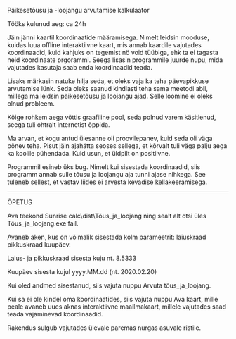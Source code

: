 Päikesetõusu ja -loojangu arvutamise kalkulaator

Tööks kulunud aeg: ca 24h

Jäin jänni kaartil koordinaatide määramisega.
Nimelt leidsin mooduse, kuidas luua offline interaktiivne kaart, mis annab
kaardile vajutades koordinaadid, kuid kahjuks on tegemist nö void tüübiga,
ehk ta ei tagasta neid koordinaate prgorammi. Seega lisasin programmile juurde 
nupu, mida vajutades kasutaja saab enda koordinaadid teada.

Lisaks märkasin natuke hilja seda, et oleks vaja ka teha päevapikkuse 
arvutamise lünk. Seda oleks saanud kindlasti teha sama meetodi abil, 
millega ma leidsin päikesetõusu ja loojangu ajad. Selle loomine ei oleks
olnud probleem.

Kõige rohkem aega võttis graafiline pool, seda polnud varem käsitlenud,
seega tuli ohtralt internetist õppida.

Ma arvan, et kogu antud ülesanne oli proovilepanev, kuid seda oli väga
põnev teha. Pisut jäin ajahätta seoses sellega, et kõrvalt tuli väga 
palju aega ka koolile pühendada. Kuid usun, et üldpilt on positiivne.

Programmil esineb üks bug. Nimelt kui sisestada koordinaadid, siis programm annab sulle tõusu ja loojangu aja
tunni ajase nihkega. See tuleneb sellest, et vastav liides ei arvesta kevadise kellakeeramisega.

__________________________________________________________________________

ÕPETUS

Ava teekond Sunrise calc\dist\Tõus_ja_loojang ning sealt
alt otsi üles Tõus_ja_loojang.exe fail.

Avaneb aken, kus on võimalik sisestada kolm parameetrit:
laiuskraad
pikkuskraad
kuupäev.

Laius- ja pikkuskraad sisesta kuju nt. 8.5333

Kuupäev sisesta kujul yyyy.MM.dd (nt. 2020.02.20)

Kui oled andmed sisestanud, siis vajuta nuppu Arvuta tõus_ja_loojang.

Kui sa ei ole kindel oma koordinaatides, siis vajuta nuppu Ava kaart,
mille peale avaneb uues aknas interaktiivne maailmakaart, millele vajutades
saad teada vajaminevad koordinaadid.

Rakendus sulgub vajutades ülevale paremas nurgas asuvale ristile.

